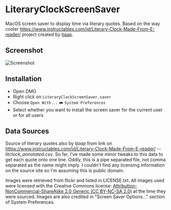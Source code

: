 # LiteraryClockScreenSaver
MacOS screen saver to display time via literary quotes. Based on the way cooler 
https://www.instructables.com/id/Literary-Clock-Made-From-E-reader/ project created by 
[tjaap](https://www.instructables.com/member/tjaap/).

## Screenshot
![Screenshot](https://github.com/mmattozzi/LiteraryClockScreenSaver/raw/master/litclocksaver-screenshot.jpg)

## Installation
* Open DMG
* Right click on `LiteraryClockScreenSaver.saver`
* Choose `Open With...` :arrow_right: `System Preferences`
* Select whether you want to install the screen saver for the current user or for all users

## Data Sources
Source of literary quotes also by *tjaap* from link on https://www.instructables.com/id/Literary-Clock-Made-From-E-reader/ 
-- *litclock_annotated.csv*. So far, I've made some minor tweaks to this data to get each quote onto one line. Oddly, this is a pipe separated file, not comma separated as the name might imply. I couldn't find any licensing information on the source site so I'm assuming this is public domain. 

Images were retrieved from flickr and listed in LICENSE.txt. All images used were licensed with the Creative Commons license:
[Attribution-NonCommercial-ShareAlike 2.0 Generic (CC BY-NC-SA 2.0)](https://creativecommons.org/licenses/by-nc/2.0/) at the time they were sourced. Images are also credited in "Screen Saver Options..." section of System Preferences. 

